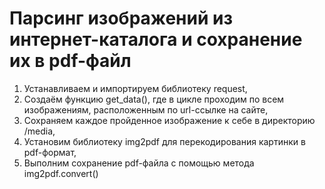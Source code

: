 # Парсинг изображений из интернет-каталога и сохранение их в pdf-файл

1. Устанавливаем и импортируем библиотеку request,
2. Создаём функцию get_data(), где в цикле проходим по всем изображениям, расположенным по url-ссылке на сайте,
3. Сохраняем каждое пройденное изображение к себе в директорию /media,
4. Установим библиотеку img2pdf для перекодирования картинки в pdf-формат,
5. Выполним сохранение pdf-файла с помощью метода img2pdf.convert()
